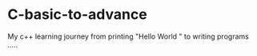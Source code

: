 # C-basic-to-advance
My c++ learning journey from printing "Hello World " to writing programs .....
